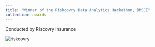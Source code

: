 ```yaml
---
title: "Winner of the Riskcovry Data Analytics Hackathon, BMSCE"
collection: awards
---
```


Conducted by Riscovry Insurance

![riskcovry](https://parasnaren.github.io/images/riskcovry.jfif)

